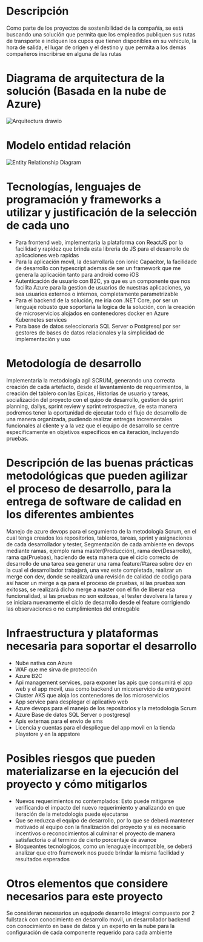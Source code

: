 # Descripción
Como parte de los proyectos de sostenibilidad de la compañía, se está buscando una solución que permita que los empleados publiquen sus rutas de transporte e indiquen los cupos que tienen disponibles en su vehículo, la hora de salida, el lugar de origen y el destino y que permita a los demás compañeros inscribirse en alguna de las rutas

# Diagrama de arquitectura de la solución (Basada en la nube de Azure)
![Arquitectura drawio](https://user-images.githubusercontent.com/8541422/226673179-83aa4ffe-cfe8-4481-9e7c-2a3846699063.png)

# Modelo entidad relación
![Entity Relationship Diagram](https://user-images.githubusercontent.com/8541422/226685271-292c4c4f-618c-4086-8144-d8b21107260d.jpg)

# Tecnologías, lenguajes de programación y frameworks a utilizar y justificación de la selección de cada uno
- Para frontend web, implementaria la plataforma con ReactJS por la facilidad y rapidez que brinda esta libreria de JS para el desarrollo de aplicaciones web rapidas
- Para la aplicación movil, la desarrollaría con ionic Capacitor, la facilidade de desarrollo con typescript ademas de ser un framework que me genera la aplicación tanto para android como iOS
- Autenticación de usuario con B2C, ya que es un componente que nos facilita Azure para la gestion de usuarios de nuestras aplicaciones, ya sea usuarios externos o internos, completamente parametrizable
- Para el backend de la solución, me iria con .NET Core, por ser un lenguaje robusto que soportaria la logica de la solución, con la creación de microservicios alojados en contenedores docker en Azure Kubernetes services
- Para base de datos seleccionaria SQL Server o Postgresql por ser gestores de bases de datos relacionales y la simplicidad de implementación y uso

# Metodología de desarrollo
Implementaria la metodología agíl SCRUM, generando una correcta creación de cada artefacto, desde el lavantamiento de requerimientos, la creación del tablero con las Epicas, Historias de usuario y tareas, socialización del proyecto con el quipo de desarrollo, gestion de sprint planning, dailys, sprint review y sprint retrospective, de esta manera podremos tener la oportunidad de ejecutar todo el flujo de desarrollo de una manera organizada, pudiendo realizar entregas incrementales funcionales al cliente y a la vez que el equipo de desarrollo se centre especificamente en objetivos especificos en ca iteración, incluyendo pruebas.

# Descripción de las buenas prácticas metodológicas que pueden agilizar el proceso de desarrollo, para la entrega de software de calidad en los diferentes ambientes
Manejo de azure devops para el segumiento de la metodología Scrum, en el cual tenga creados los repositorios, tableros, tareas, sprint y asignaciones de cada desarrollador y tester, Segmentación de cada ambiente en devops mediante ramas, ejemplo rama master(Producción), rama dev(Desarrollo), rama qa(Pruebas), haciendo de esta manera que el ciclo correcto de desarrollo de una tarea sea generar una rama feature/#tarea sobre dev en la cual el desarrollador trabajará, una vez este completada, realizar un merge con dev, donde se realizará una revisión de calidad de codigo para así hacer un merge a qa para el proceso de pruebas, si las pruebas son exitosas, se realizará dicho merge a master con el fin de liberar esa funcionalidad, si las pruebas no son exitosas, el tester devolvera la tarea y se iniciara nuevamente el ciclo de desarrollo desde el feature corrigiendo las observaciones o no cumplimientos del entregable

# Infraestructura y plataformas necesaria para soportar el desarrollo
- Nube nativa con Azure
- WAF que me sirva de protección
- Azure B2C
- Api management services, para exponer las apis que consumirá el app web y el app movil, usa como backend un micorservicio de entrypoint
- Cluster AKS que aloja los contenedores de los microservicios
- App service para desplegar el aplicativo web
- Azure devops para el manejo de los repositorios y la metodologia Scrum
- Azure Base de datos SQL Server o postgresql
- Apis externas para el envio de sms
- Licencia y cuentas para el despliegue del app movil en la tienda playstore y en la appstore

# Posibles riesgos que pueden materializarse en la ejecución del proyecto y cómo mitigarlos
- Nuevos requerimientos no contemplados: Esto puede mitigarse verificando el impacto del nuevo requerimiento y analizando en que iteración de la metodologia puede ejecutarse
- Que se reduzca el equipo de desarrollo, por lo que se deberá mantener motivado al equipo con la finalización del proyecto y si es necesario incentivos o reconocimientos al culminar el proyecto de manera satisfactoria o al termino de cierto porcentaje de avance
- Bloqueantes tecnologicos, como un lenaguaje incompatible, se deberá analizar que otro framework nos puede brindar la misma facilidad y resultados esperados

# Otros elementos que considere necesarios para este proyecto
Se consideran necesarios un equipode desarrollo integral compuesto por 2 fullstack con conocimiento en desarrollo movil, un desarrollador backend con conocimiento en base de datos y un experto en la nube para la configuración de cada componente requerido para cada ambiente
